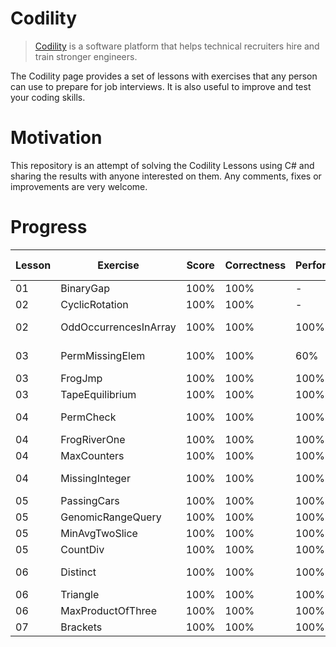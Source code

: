# Codility

> [Codility](https://www.codility.com/) is a software platform that helps technical recruiters hire and train stronger engineers.

The Codility page provides a set of lessons with exercises that any person can use to prepare for job interviews. It is also useful to improve and test your coding skills.

# Motivation

This repository is an attempt of solving the Codility Lessons using C# and sharing the results with anyone interested on them. Any comments, fixes or improvements are very welcome. 

# Progress

Lesson | Exercise              | Score | Correctness | Performance | Detected Complexity
-------|-----------------------|-------|-------------|------------ | ----------------------------------
01     | BinaryGap             | 100%  | 100%        | -           | -
02     | CyclicRotation        | 100%  | 100%        | -           | -
02     | OddOccurrencesInArray | 100%  | 100%        | 100%        | O(N) or O(N*log(N))
03     | PermMissingElem       | 100%  | 100%        | 60%         | O(N) or O(N*log(N))
03     | FrogJmp               | 100%  | 100%        | 100%        | O(1)
03     | TapeEquilibrium       | 100%  | 100%        | 100%        | O(N)
04     | PermCheck             | 100%  | 100%        | 100%        | O(N) or O(N*log(N))
04     | FrogRiverOne          | 100%  | 100%        | 100%        | O(N)
04     | MaxCounters           | 100%  | 100%        | 100%        | O(N+M)
04     | MissingInteger        | 100%  | 100%        | 100%        | O(N) or O(N*log(N))
05     | PassingCars           | 100%  | 100%        | 100%        | O(N)
05     | GenomicRangeQuery     | 100%  | 100%        | 100%        | O(N+M)
05     | MinAvgTwoSlice        | 100%  | 100%        | 100%        | O(N)
05     | CountDiv              | 100%  | 100%        | 100%        | O(1)
06     | Distinct              | 100%  | 100%        | 100%        | O(N*log(N)) or O(N)
06     | Triangle              | 100%  | 100%        | 100%        | O(N*log(N))
06     | MaxProductOfThree     | 100%  | 100%        | 100%        | O(N*log(N))
07     | Brackets              | 100%  | 100%        | 100%        | O(N)